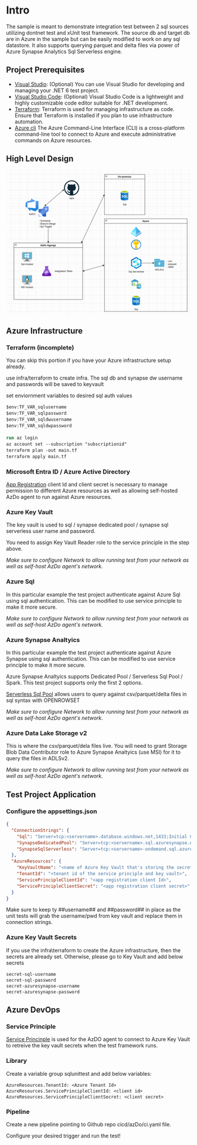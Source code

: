 # Intro
The sample is meant to demonstrate integration test between 2 sql sources utilizing dontnet test and xUnit test framework.  The source db and target db are in Azure in the sample but can be easily modified to work on any sql datastore.  It also supports querying parquet and delta files via power of Azure Synapse Analytics Sql Serverless engine.  

## Project Prerequisites
- [Visual Studio](https://visualstudio.microsoft.com/): (Optional) You can use Visual Studio for developing and managing your .NET 6 test project.
- [Visual Studio Code](https://code.visualstudio.com/): (Optional) Visual Studio Code is a lightweight and highly customizable code editor suitable for .NET development.
- [Terraform](https://www.terraform.io/downloads.html): Terraform is used for managing infrastructure as code. Ensure that Terraform is installed if you plan to use infrastructure automation.
- [Azure cli](https://learn.microsoft.com/en-us/cli/azure/install-azure-cli) The Azure Command-Line Interface (CLI) is a cross-platform command-line tool to connect to Azure and execute administrative commands on Azure resources.

## High Level Design
![Design diagram](assests/design-diagram1.png)

## Azure Infrastructure

### Terraform (incomplete)
You can skip this portion if you have your Azure infrastructure setup already.  

use infra/terraform to create infra.
The sql db and synapse dw username and passwords will be saved to keyvault

set enviornment variables to desired sql auth values
```ps
$env:TF_VAR_sqlusername
$env:TF_VAR_sqlpassword
$env:TF_VAR_sqldwusername
$env:TF_VAR_sqldwpassword

run az login
az account set --subscription "subscriptionid"
terraform plan -out main.tf
terraform apply main.tf
```

### Microsoft Entra ID / Azure Active Directory
[App Registration](https://learn.microsoft.com/en-us/entra/identity-platform/app-objects-and-service-principals?tabs=browser) client Id and client secret is necessary to manage permission to different Azure resources as well as allowing self-hosted AzDo agent to run against Azure resources.

### Azure Key Vault
The key vault is used to sql / synapse dedicated pool / synapse sql serverless user name and password.  

You need to assign Key Vault Reader role to the service principle in the step above.

*Make sure to configure Network to allow running test from your network as well as self-host AzDo agent's network.*

### Azure Sql
In this particular example the test project authenticate against Azure Sql using sql authentication.  This can be modified to use service principle to make it more secure.

*Make sure to configure Network to allow running test from your network as well as self-host AzDo agent's network.*

### Azure Synapse Analtyics
In this particular example the test project authenticate against Azure Synapse using sql authentication.  This can be modified to use service principle to make it more secure.

Azure Synapse Analtyics supports Dedicated Pool / Serverless Sql Pool / Spark. This test project supports only the first 2 options.  

[Serverless Sql Pool](https://learn.microsoft.com/en-us/azure/synapse-analytics/sql/on-demand-workspace-overview)  allows users to query against csv/parquet/delta files in sql syntax with OPENROWSET

*Make sure to configure Network to allow running test from your network as well as self-host AzDo agent's network.*

### Azure Data Lake Storage v2
This is where the csv/parquet/dela files live.  You will need to grant Storage Blob Data Contributor role to Azure Synapse Analtyics (use MSI) for it to query the files in ADLSv2.

*Make sure to configure Network to allow running test from your network as well as self-host AzDo agent's network.*

## Test Project Application

### Configure the appsettings.json

```json
{
  "ConnectionStrings": {
    "Sql": "Server=tcp:<servername>.database.windows.net,1433;Initial Catalog=testsourcedb;Persist Security Info=False;User ID=##username##;Password=##password##;MultipleActiveResultSets=False;Encrypt=True;TrustServerCertificate=False;Connection Timeout=30;",
    "SynapseDedicatedPool": "Server=tcp:<servername>.sql.azuresynapse.net,1433;Initial Catalog=sqlpooltarget;Persist Security Info=False;User ID=##username##;Password=##password##;MultipleActiveResultSets=False;Encrypt=True;TrustServerCertificate=False;Connection Timeout=30;",
    "SynapseSqlServerless": "Server=tcp:<servername>-ondemand.sql.azuresynapse.net,1433;Initial Catalog=master;Persist Security Info=False;User ID=##username##;Password=##password##;MultipleActiveResultSets=False;Encrypt=True;TrustServerCertificate=False;Connection Timeout=30;"
  },
  "AzureResources": {
    "KeyVaultName": "<name of Azure Key Vault that's storing the secrets>",
    "TenantId": "<tenant id of the service principle and key vault>",
    "ServicePrincipleClientId": "<app registration client Id>",
    "ServicePrincipleClientSecret": "<app registration client secret>"
  }
}
``````

Make sure to keep ty ##username## and ##password## in place as the unit tests will grab the username/pwd from key vault and replace them in connection strings.

### Azure Key Vault Secrets
If you use the infra\terraform to create the Azure infrastructure, then the secrets are already set.  Otherwise, please go to Key Vault and add below secrets
```
secret-sql-username
secret-sql-password
secret-azuresynapse-username
secret-azuresynapse-password
```

## Azure DevOps

### Service Principle
[Service Princinple](https://learn.microsoft.com/en-us/azure/devops/integrate/get-started/authentication/service-principal-managed-identity?view=azure-devops) is used for the AzDO agent to connect to Azure Key Vault to retreive the key vault secrets when the test framework runs.  

### Library 
Create a variable group sqlunittest and add below variables:
```
AzureResources.TenantId: <Azure Tenant Id>
AzureResources.ServicePrincipleClientId: <client id>
AzureResources.ServicePrincipleClientSecret: <client secret>
```

### Pipeline
Create a new pipeline pointing to Github repo cicd/azDo/ci.yaml
file.

Configure your desired trigger and run the test!